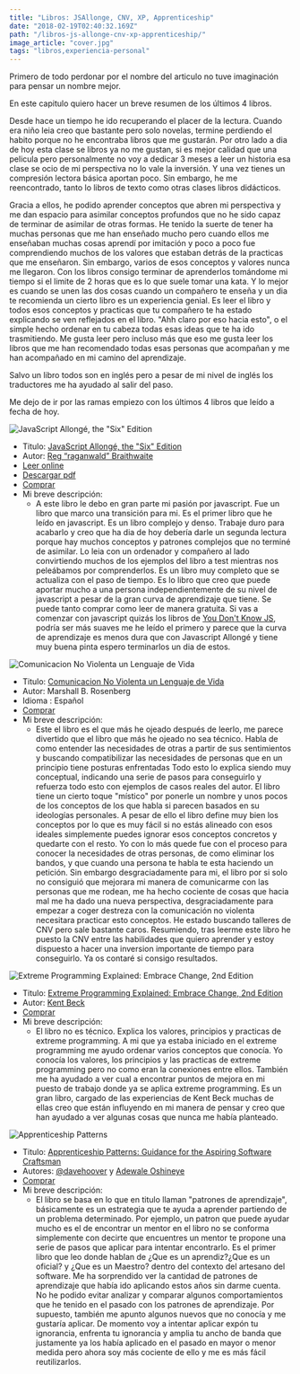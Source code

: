 ```yaml
---
title: "Libros: JSAllonge, CNV, XP, Apprenticeship"
date: "2018-02-19T02:40:32.169Z"
path: "/libros-js-allonge-cnv-xp-apprenticeship/"
image_article: "cover.jpg"
tags: "libros,experiencia-personal"
---
```


Primero de todo perdonar por el nombre del articulo no tuve 
imaginación para pensar un nombre mejor.

En este capitulo quiero hacer un breve resumen de los últimos 4 libros.

Desde hace un tiempo he ido recuperando el placer de la lectura. Cuando era niño
leia creo que bastante pero solo novelas, termine perdiendo el habito porque
no he encontraba libros que me gustarán. Por otro lado a dia de hoy esta 
clase se libros ya no me gustan, si es mejor calidad que una pelicula pero personalmente no voy a dedicar
3 meses a leer un historia esa clase se ocio de mi perspectiva no lo vale la inversión. Y una vez tienes
un compresión lectora básica aportan poco. Sin embargo, he me reencontrado, tanto lo libros de 
texto como otras clases libros didácticos.

Gracia a ellos, he podido aprender conceptos que abren mi perspectiva y me dan espacio
para asimilar conceptos profundos que no he sido capaz de terminar de asimilar de otras formas.
He tenido la suerte de tener ha muchas personas que me han enseñado mucho pero 
cuando ellos me enseñaban muchas cosas aprendí por imitación y poco a poco fue comprendiendo
muchos de los valores que estaban detrás de la practicas que me enseñaron. Sin embargo,
varios de esos conceptos y valores nunca me llegaron. Con los libros consigo terminar de aprenderlos
tomándome mi tiempo si el limite de 2 horas que es lo que suele tomar una kata.
Y lo mejor es cuando se unen las dos cosas cuando un compañero te enseña
y un dia te recomienda un cierto libro es un experiencia genial. Es leer el libro y todos
esos conceptos y practicas que tu compañero te ha estado explicando se ven reflejados en el
libro. "Ahh claro por eso hacia esto", o el simple hecho ordenar en tu cabeza todas esas ideas que te 
ha ido trasmitiendo. Me gusta leer pero incluso más que eso me gusta leer los libros que me han
recomendado todas esas personas que acompañan y me han acompañado en mi camino del aprendizaje.

Salvo un libro todos son en inglés pero a pesar de mi nivel de inglés los traductores me ha ayudado al salir del paso.

Me dejo de ir por las ramas empiezo con los últimos 4 libros que leído a fecha de hoy.

![JavaScript Allongé, the "Six" Edition](allonge1.jpg)


- Titulo: [JavaScript Allongé, the "Six" Edition](https://leanpub.com/javascriptallongesix)
-  Autor: [Reg “raganwald” Braithwaite](https://twitter.com/raganwald)
- [Leer online](https://leanpub.com/javascriptallongesix/read)
- [Descargar pdf](http://samples.leanpub.com/javascriptallongesix-sample.pdf)
- [Comprar](https://leanpub.com/javascriptallongesix)
- Mi breve descripción:
    - A este libro le debo en gran parte mi pasión por javascript. Fue un libro que marco una transición para mi. Es el primer libro que he leído en javascript.
    Es un libro complejo y denso. Trabaje duro para acabarlo y creo que ha dia de hoy debería
    darle un segunda lectura porque  hay muchos conceptos y patrones complejos que no terminé de asimilar.
    Lo leia con un ordenador y compañero al lado convirtiendo muchos de los ejemplos del 
    libro a test mientras nos peleábamos por comprenderlos.
    Es un libro muy completo que se actualiza con el paso de tiempo. Es lo libro que creo que puede aportar mucho a una persona independientemente de su nivel de javascript a pesar de la gran curva de aprendizaje que tiene.
    Se puede tanto comprar como leer de manera gratuita.
    Si vas a comenzar con javascript quizás los libros de [You Don't Know JS](https://github.com/getify/You-Dont-Know-JS), 
    podría ser más suaves me he leído el primero y parece que la curva de aprendizaje es menos dura que con Javascript Allongé 
    y tiene muy buena pinta espero terminarlos un dia de estos. 



![Comunicacion No Violenta un Lenguaje de Vida](comunicacion-no-violenta.jpg)

- Titulo: [Comunicacion No Violenta un Lenguaje de Vida](https://www.amazon.es/Comunicaci%C3%B3n-no-violenta-lenguaje-vida/dp/987218349X)
- Autor: Marshall B. Rosenberg
- Idioma : Español
- [Comprar](https://www.amazon.es/Comunicaci%C3%B3n-no-violenta-lenguaje-vida/dp/987218349X)
- Mi breve descripción:
    - Este el libro es el que más he ojeado después de leerlo, me parece divertido que el libro que
    más he ojeado no sea técnico.
    Habla de como entender las necesidades de otras a partir de sus sentimientos y buscando
    compatibilizar las necesidades de personas que en un principio tiene posturas enfrentadas
    Todo esto lo explica siendo muy conceptual, indicando una serie de pasos para conseguirlo y refuerza todo esto
    con ejemplos de casos reales del autor. El libro tiene un cierto toque "místico" por ponerle un nombre y unos pocos de los conceptos de los que habla
     si parecen basados en su ideologías personales.
    A pesar de ello el libro define muy bien los conceptos por lo que es muy fácil si no estás alineado con esos ideales simplemente
    puedes ignorar esos conceptos concretos y quedarte con el resto. 
    Yo con lo más quede fue con el proceso para conocer la necesidades de otras personas, de como eliminar los bandos, 
    y que cuando una persona te habla te esta haciendo un petición.
    Sin embargo desgraciadamente para mi, el libro por si solo no consiguió que mejorara mi manera de comunicarme con las personas que me rodean,
    me ha hecho cociente de cosas que hacia mal me ha dado una nueva perspectiva,
    desgraciadamente para empezar a coger destreza con la comunicación no violenta necesitara practicar esto conceptos.
    He estado buscando talleres de CNV pero sale bastante caros. 
    Resumiendo, tras leerme este libro he puesto la CNV entre las habilidades que quiero aprender y estoy dispuesto a hacer una inversion importante 
    de tiempo para conseguirlo. Ya os contaré si consigo resultados.


![Extreme Programming Explained: Embrace Change, 2nd Edition](extreme-programming-explained-second-edition.jpg)

- Titulo: [Extreme Programming Explained: Embrace Change, 2nd Edition](https://www.amazon.com/Extreme-Programming-Explained-Embrace-Change/dp/0321278658)
-  Autor: [Kent Beck](https://twitter.com/kentbeck?lang=es)
- [Comprar](https://www.amazon.com/Extreme-Programming-Explained-Embrace-Change/dp/0321278658)
- Mi breve descripción:
    - El libro no es técnico. Explica los valores, principios y practicas de extreme programming. A mi que ya estaba iniciado en el extreme programming 
    me ayudo ordenar varios conceptos que conocía. Yo conocía los valores, los principios y las practicas de extreme programming pero no como eran 
    la conexiones entre ellos. También me ha ayudado a ver cual a encontrar puntos de mejora en mi puesto de trabajo donde
    ya se aplica extreme programming. Es un gran libro, cargado de las experiencias de Kent Beck muchas de ellas creo que están influyendo en mi 
     manera de pensar y creo que han ayudado a ver algunas cosas que nunca me había planteado.


![Apprenticeship Patterns](apprenticeship-pattern.jpg)

- Titulo: [Apprenticeship Patterns: Guidance for the Aspiring Software Craftsman](https://www.amazon.com/Apprenticeship-Patterns-Guidance-Aspiring-Craftsman/dp/0596518382)
- Autores: [@davehoover](https://twitter.com/davehoover) y [Adewale Oshineye](https://twitter.com/ade_oshineye)
- [Comprar](https://www.amazon.com/Apprenticeship-Patterns-Guidance-Aspiring-Craftsman/dp/0596518382)
- Mi breve descripción:
   - El libro se basa en lo que en titulo llaman "patrones de aprendizaje", básicamente es un estrategia que
    te ayuda a aprender partiendo de un problema determinado.
    Por ejemplo, un patron que puede ayudar mucho es el de encontrar un mentor
    en el libro no se conforma simplemente con decirte que encuentres un mentor te propone una serie de pasos que aplicar
    para intentar encontrarlo.
    Es el primer libro que leo donde hablan de ¿Que es un aprendiz?¿Que es un oficial? y ¿Que es un Maestro?
    dentro del contexto del artesano del software. 
    Me ha sorprendido ver la cantidad de patrones de aprendizaje que había ido aplicando estos años sin darme cuenta. 
    No he podido evitar analizar y comparar algunos comportamientos que he tenido en el pasado con los patrones de aprendizaje.
    Por supuesto, también me apunto algunos nuevos que no conocía y me gustaría aplicar.
    De momento voy a intentar aplicar expón tu ignorancia, enfrenta tu ignorancia y amplia tu ancho de banda que justamente
    ya los había aplicado en el pasado en mayor o menor medida pero ahora soy más cociente de ello y me es más fácil reutilizarlos.     
